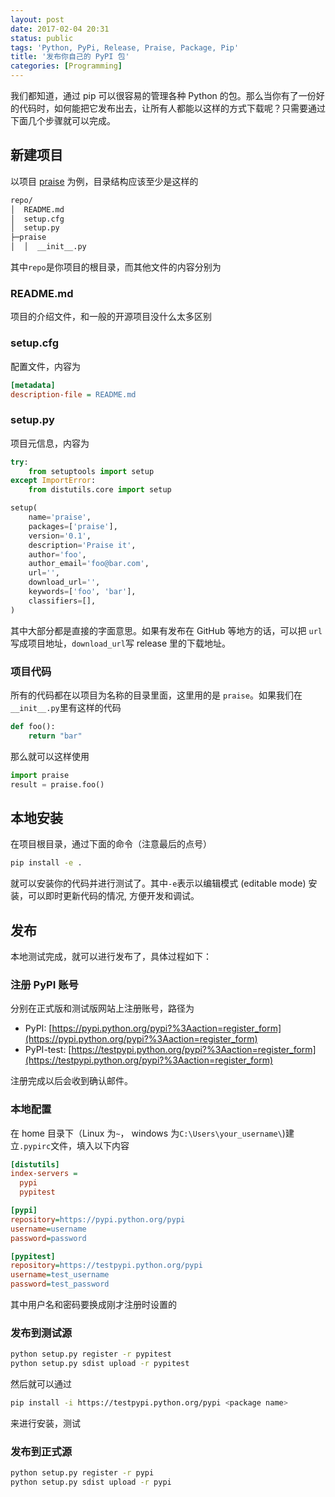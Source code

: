 ```yaml
---
layout: post
date: 2017-02-04 20:31
status: public
tags: 'Python, PyPi, Release, Praise, Package, Pip'
title: '发布你自己的 PyPI 包'
categories: [Programming]
---
```


我们都知道，通过 pip 可以很容易的管理各种 Python 的包。那么当你有了一份好的代码时，如何能把它发布出去，让所有人都能以这样的方式下载呢？只需要通过下面几个步骤就可以完成。
## 新建项目
以项目 [praise](https://github.com/funtion/praise) 为例，目录结构应该至少是这样的
```bash
repo/
│  README.md
│  setup.cfg
│  setup.py
├─praise
│  │  __init__.py
```
其中`repo`是你项目的根目录，而其他文件的内容分别为
### README.md
项目的介绍文件，和一般的开源项目没什么太多区别
### setup.cfg
配置文件，内容为
```ini
[metadata]
description-file = README.md
```
### setup.py
项目元信息，内容为
```python
try:
    from setuptools import setup
except ImportError:
    from distutils.core import setup

setup(
    name='praise',
    packages=['praise'],
    version='0.1',
    description='Praise it',
    author='foo',
    author_email='foo@bar.com',
    url='',
    download_url='',
    keywords=['foo', 'bar'],
    classifiers=[],
)
```
其中大部分都是直接的字面意思。如果有发布在 GitHub 等地方的话，可以把 `url`写成项目地址，`download_url`写 release 里的下载地址。
### 项目代码
所有的代码都在以项目为名称的目录里面，这里用的是  `praise`。如果我们在 `__init__.py`里有这样的代码
```python
def foo():
    return "bar"
```
那么就可以这样使用
```python
import praise
result = praise.foo()
```
## 本地安装
在项目根目录，通过下面的命令（注意最后的点号）
```bash
pip install -e .
```
就可以安装你的代码并进行测试了。其中`-e`表示以编辑模式 (editable mode) 安装，可以即时更新代码的情况, 方便开发和调试。

## 发布
本地测试完成，就可以进行发布了，具体过程如下：
### 注册 PyPI 账号
分别在正式版和测试版网站上注册账号，路径为
* PyPI: [https://pypi.python.org/pypi?%3Aaction=register_form](https://pypi.python.org/pypi?%3Aaction=register_form)
* PyPI-test: [https://testpypi.python.org/pypi?%3Aaction=register_form](https://testpypi.python.org/pypi?%3Aaction=register_form)

注册完成以后会收到确认邮件。

### 本地配置
在 home 目录下（Linux 为`~`， windows 为`C:\Users\your_username\`)建立`.pypirc`文件，填入以下内容
```ini
[distutils]
index-servers =
  pypi
  pypitest

[pypi]
repository=https://pypi.python.org/pypi
username=username
password=password

[pypitest]
repository=https://testpypi.python.org/pypi
username=test_username
password=test_password
```
其中用户名和密码要换成刚才注册时设置的
### 发布到测试源
```bash
python setup.py register -r pypitest
python setup.py sdist upload -r pypitest
```
然后就可以通过
```bash
pip install -i https://testpypi.python.org/pypi <package name>
```
来进行安装，测试

### 发布到正式源
```bash
python setup.py register -r pypi
python setup.py sdist upload -r pypi
```